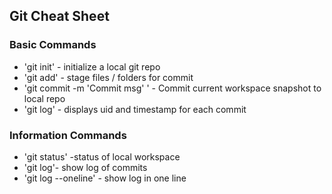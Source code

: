 ## Git Cheat Sheet


### Basic Commands
* 'git init' - initialize a local git repo
* 'git add' - stage files / folders for commit
* 'git commit -m 'Commit msg' '  - Commit current workspace
snapshot to local repo
* 'git log' - displays uid and timestamp for each commit

### Information Commands
* 'git status' -status of local workspace
* 'git log'- show log of commits
* 'git log --oneline' - show log in one line 

